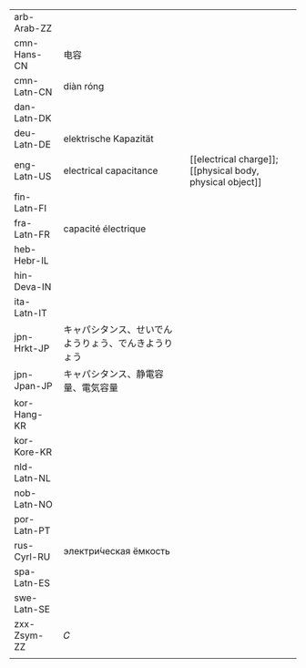 | | | |
|-|-|-|
| arb-Arab-ZZ |  |  |
| cmn-Hans-CN | 电容 |  |
| cmn-Latn-CN | diàn róng |  |
| dan-Latn-DK |  |  |
| deu-Latn-DE | elektrische Kapazität |  |
| eng-Latn-US | electrical capacitance | [[electrical charge]]; [[physical body, physical object]] |
| fin-Latn-FI |  |  |
| fra-Latn-FR | capacité électrique |  |
| heb-Hebr-IL |  |  |
| hin-Deva-IN |  |  |
| ita-Latn-IT |  |  |
| jpn-Hrkt-JP | キャパシタンス、せいでんようりょう、でんきようりょう |  |
| jpn-Jpan-JP | キャパシタンス、静電容量、電気容量 |  |
| kor-Hang-KR |  |  |
| kor-Kore-KR |  |  |
| nld-Latn-NL |  |  |
| nob-Latn-NO |  |  |
| por-Latn-PT |  |  |
| rus-Cyrl-RU | электри́ческая ёмкость |  |
| spa-Latn-ES |  |  |
| swe-Latn-SE |  |  |
| zxx-Zsym-ZZ | 𝐶 |  |
|  |  |  |
